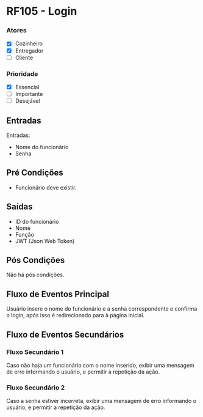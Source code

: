 # RF105 - Login

### Atores

* [x] Cozinheiro
* [x] Entregador
* [ ] Cliente

### Prioridade

* [x] Essencial
* [ ] Importante
* [ ] Desejável

## Entradas

Entradas:

* Nome do funcionário
* Senha

## Pré Condições

* Funcionário deve existir.

## Saídas

* ID do funcionário
* Nome
* Função
* JWT (Json Web Token)

## Pós Condições

Não há pós condições.

## Fluxo de Eventos Principal

Usuário insere o nome do funcionário e a senha correspondente e confirma o login, após isso é redirecionado para à pagina inicial.

## Fluxo de Eventos Secundários

### Fluxo Secundário 1

Caso não haja um funcionário com o nome inserido, exibir uma mensagem de erro informando o usuário, e permitir a repetição da ação.

### Fluxo Secundário 2

Caso a senha estiver incorreta, exibir uma mensagem de erro informando o usuário, e permitir a repetição da ação.
